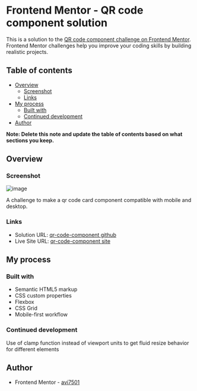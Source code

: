 # Frontend Mentor - QR code component solution

This is a solution to the [QR code component challenge on Frontend Mentor](https://www.frontendmentor.io/challenges/qr-code-component-iux_sIO_H). Frontend Mentor challenges help you improve your coding skills by building realistic projects. 

## Table of contents

- [Overview](#overview)
  - [Screenshot](#screenshot)
  - [Links](#links)
- [My process](#my-process)
  - [Built with](#built-with)  
  - [Continued development](#continued-development)
- [Author](#author)


**Note: Delete this note and update the table of contents based on what sections you keep.**

## Overview

### Screenshot

![image](https://user-images.githubusercontent.com/87583508/226204469-968a65b5-24e2-48a8-b5c8-656e48973091.png)

A challenge to make a qr code card component compatible with mobile and desktop.

### Links

- Solution URL: [qr-code-component github](https://github.com/avi7501/qr-code-component)
- Live Site URL: [qr-code-component site](https://avi7501.github.io/qr-code-component/)

## My process

### Built with

- Semantic HTML5 markup
- CSS custom properties
- Flexbox
- CSS Grid
- Mobile-first workflow

### Continued development
Use of clamp function instead of viewport units to get fluid resize behavior for different elements




## Author

- Frontend Mentor - [avi7501](https://www.frontendmentor.io/profile/avi7501)



